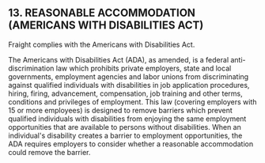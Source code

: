 ## 13. REASONABLE ACCOMMODATION (AMERICANS WITH DISABILITIES ACT)

Fraight complies with the Americans with Disabilities Act.

The Americans with Disabilities Act (ADA), as amended, is a federal anti-discrimination law which prohibits private employers, state and local governments, employment agencies and labor unions from discriminating against qualified individuals with disabilities in job application procedures, hiring, firing, advancement, compensation, job training and other terms, conditions and privileges of employment. This law (covering employers with 15 or more employees) is designed to remove barriers which prevent qualified individuals with disabilities from enjoying the same employment opportunities that are available to persons without disabilities. When an individual's disability creates a barrier to employment opportunities, the ADA requires employers to consider whether a reasonable accommodation could remove the barrier.

